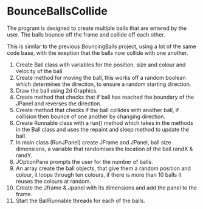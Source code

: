 # BounceBallsCollide
The program is designed to create multiple balls that are entered by the user. The balls bounce off the frame and collide off each other. 

This is similar to the previous BouncingBalls project, using a lot of the same code base, with the exeption that the balls now collide with one another. 


1.	Create Ball class with variables for the position, size and colour and velocity of the ball.
2.	Create method for moving the ball, this works off a random boolean which determines the direction, to ensure a random starting direction.
3.	Draw the ball using 2d Graphics.
4.	Create method that checks that if ball has reached the boundary of the JPanel and reverses the direction. 
5.	Create method that checks if the ball collides with another ball, if collision then bounce of one another by changing direction.
6.	Create Runnable class with a run() method which takes in the methods in the Ball class and uses the repaint and sleep method to update the ball.
7.	In main class (RunJPanel) create JFrame and JPanel, ball size dimensions, a variable that randomises the location of the ball randX & randY. 
8.	JOptionPane prompts the user for the number of balls.
9.	An array create the ball objects, that give them a random position and colour, it loops through ten colours, if there is more than 10 balls it reuses the colours at random.  
10.	Create the Jframe & Jpanel with its dimensions and add the panel to the frame.
11.	Start the BallRunnable threads for each of the balls.
